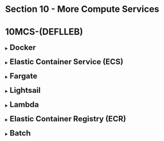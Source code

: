 # Section 10 - More Compute Services

# **10MCS-(DEFLLEB)**

<details>
  	<summary>
		<strong>
			<font size=5>
				Docker
			</font>
		</strong>
	</summary>
	<font size=4>
		Run applications in containers that run the same way, regardless of where they're run
	</font>
</details>

<br>

<details>
  	<summary>
		<strong>
			<font size=5>
				Elastic Container Service (ECS)
			</font>
		</strong>
	</summary>
	<font size=4>
		Run <strong>Docker</strong> containers by provisioning EC2 Instances
	</font>
</details>

<br>

<details>
  	<summary>
		<strong>
			<font size=5>
				Fargate
			</font>
		</strong>
	</summary>
	<font size=4>
		Run <strong>Docker</strong> containers without provisioning EC2 instances; Serverless
	</font>
</details>

<br>

<details>
  	<summary>
		<strong>
			<font size=5>
				Lightsail
			</font>
		</strong>
	</summary>
	<font size=4>
		Predictable, low pricing for simple applications; <strong>Virtual private servers</strong>, <strong>Managed MySQL DBs</strong>
	</font>
</details>

<br>

<details>
  	<summary>
		<strong>
			<font size=5>
				Lambda
			</font>
		</strong>
	</summary>
	<font size=4>
		- Serverless, FaaS, Automated scaling
	</font>
	<br>
	<font size=4>
		- Invocation time is up to 15 minutes
	</font>
	<br>
	<font size=4>
		- Supports many programming languages except Docker
	</font>
	<br>
	<font size=4>
		- <strong>API Gateway</strong> = Expose Lambda functions as a <strong>HTTP API</strong>
	</font>
	<br>
	<font size=4>
		- <strong>2 types of Lambda Billing:</strong>
	</font>
	<br>
	<font size=3>
		&nbsp; &nbsp; - Time run * RAM provisioned
	</font>
	<br>
	<font size=3>
		&nbsp; &nbsp; - Number of calls/invocations
	</font>
	
</details>

<br>

<details>
  	<summary>
		<strong>
			<font size=5>
				Elastic Container Registry (ECR)
			</font>
		</strong>
	</summary>
	<font size=4>
		Store <strong>Docker</strong> containers on AWS; Ran by <strong>ECS</strong> or <strong>Fargate</strong>
	</font>
</details>

<br>

<details>
  	<summary>
		<strong>
			<font size=5>
				Batch
			</font>
		</strong>
	</summary>
	<font size=4>
		Run batch (vast amount) jobs on AWS across managed EC2 Instances
	</font>
</details>